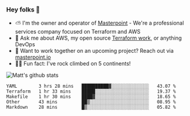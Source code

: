

### Hey folks 👋

- ⛅️ I'm the owner and operator of [Masterpoint](https://masterpoint.io) - We're a professional services company focused on Terraform and AWS
- 💬 Ask me about AWS, my open source [Terraform work](https://github.com/masterpointio?q=terraform&type=&language=hcl), or anything DevOps
- 🔨 Want to work together on an upcoming project? Reach out via [masterpoint.io](https://masterpoint.io)
- 🧗‍♂️ Fun fact: I've rock climbed on 5 continents! 


![Matt's github stats](https://github-readme-stats.vercel.app/api?username=Gowiem&count_private=true&theme=cobalt&show_icons=true)

<!--START_SECTION:waka-->
```text
YAML        3 hrs 28 mins   ██████████▓░░░░░░░░░░░░░░   43.07 % 
Terraform   1 hr 33 mins    █████░░░░░░░░░░░░░░░░░░░░   19.37 % 
Makefile    1 hr 30 mins    ████▓░░░░░░░░░░░░░░░░░░░░   18.65 % 
Other       43 mins         ██▒░░░░░░░░░░░░░░░░░░░░░░   08.95 % 
Markdown    28 mins         █▒░░░░░░░░░░░░░░░░░░░░░░░   05.82 % 
```
<!--END_SECTION:waka-->
